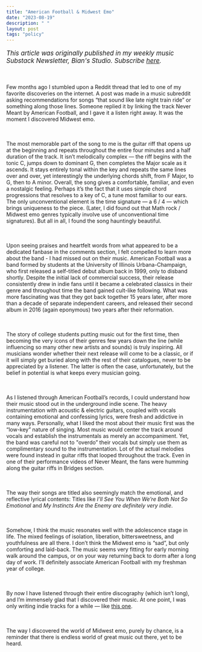 ```yaml
---
title: "American Football & Midwest Emo"
date: "2023-08-19"
description: " "
layout: post
tags: "policy"
---
```


<p style="font-size: 1.05rem;">
<i>This article was originally published in my weekly music Substack Newsletter, Bian's Studio. Subscribe <a href="https://bianlee.substack.com/" target="_blank">here</a>.</i>

<br><br/>Few months ago I stumbled upon a Reddit thread that led to one of my favorite discoveries on the internet. A post was made in a music subreddit asking recommendations for songs “that sound like late night train ride” or something along those lines. Someone replied it by linking the track Never Meant by American Football, and I gave it a listen right away. It was the moment I discovered Midwest emo.

<br><br/>The most memorable part of the song to me is the guitar riff that opens up at the beginning and repeats throughout the entire four minutes and a half duration of the track. It isn’t melodically complex — the riff begins with the tonic C, jumps down to dominant G, then completes the Major scale as it ascends. It stays entirely tonal within the key and repeats the same lines over and over, yet interestingly the underlying chords shift, from F Major, to G, then to A minor. Overall, the song gives a comfortable, familiar, and even a nostalgic feeling. Perhaps it’s the fact that it uses simple chord progressions that resolves to a key of C, a tune most familiar to our ears. The only unconventional element is the time signature — a 6 / 4 — which brings uniqueness to the piece. (Later, I did found out that Math rock / Midwest emo genres typically involve use of unconventional time signatures). But all in all, I found the song hauntingly beautiful.

<br><br/>Upon seeing praises and heartfelt words from what appeared to be a dedicated fanbase in the comments section, I felt compelled to learn more about the band - I had missed out on their music. American Football was a band formed by students at the University of Illinois Urbana-Champaign, who first released a self-titled debut album back in 1999, only to disband shortly. Despite the initial lack of commercial success, their release consistently drew in indie fans until it became a celebrated classics in their genre and throughout time the band gained cult-like following. What was more fascinating was that they got back together 15 years later, after more than a decade of separate independent careers, and released their second album in 2016 (again eponymous) two years after their reformation.

<br><br/>The story of college students putting music out for the first time, then becoming the very icons of their genres few years down the line (while influencing so many other new artists and sounds) is truly inspiring. All musicians wonder whether their next release will come to be a classic, or if it will simply get buried along with the rest of their catalogues, never to be appreciated by a listener. The latter is often the case, unfortunately, but the belief in potential is what keeps every musician going.

<br><br/>As I listened through American Football’s records, I could understand how their music stood out in the underground indie scene. The heavy instrumentation with acoustic & electric guitars, coupled with vocals containing emotional and confessing lyrics, were fresh and addictive in many ways. Personally, what I liked the most about their music first was the “low-key” nature of singing. Most music would center the track around vocals and establish the instrumentals as merely an accompaniment. Yet, the band was careful not to "overdo” their vocals but simply use them as complimentary sound to the instrumentation. Lot of the actual melodies were found instead in guitar riffs that looped throughout the track. Even in one of their performance videos of Never Meant, the fans were humming along the guitar riffs in Bridges section.

<br><br/>The way their songs are titled also seemingly match the emotional, and reflective lyrical contents: Titles like <i>I’ll See You When We’re Both Not So Emotional</i> and <i>My Instincts Are the Enemy are definitely very indie</i>.

<br><br/>Somehow, I think the music resonates well with the adolescence stage in life. The mixed feelings of isolation, liberation, bittersweetness, and youthfulness are all there. I don’t think the Midwest emo is “sad”, but only comforting and laid-back. The music seems very fitting for early morning walk around the campus, or on your way returning back to dorm after a long day of work. I’ll definitely associate American Football with my freshman year of college.

<br><br/>By now I have listened through their entire discography (which isn’t long), and I’m immensely glad that I discovered their music. At one point, I was only writing indie tracks for a while — like <a href="https://open.spotify.com/track/3WWIdTES579WkoLXsOb4IQ?si=b98d47de698e4fd9" target="_blank">this one</a>.

<br><br/>The way I discovered the world of Midwest emo, purely by chance, is a reminder that there is endless world of great music out there, yet to be heard.

</p>
